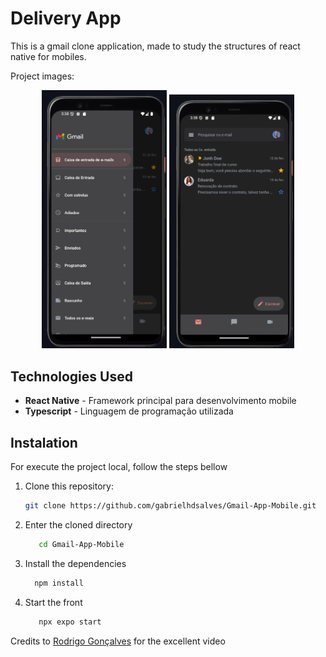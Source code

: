 # Delivery App

This is a gmail clone application, made to study the structures of react native for mobiles.


Project images: 
<div align="center">
   <img src="assets/Screenshot_1.png" width="200">
   <img src="assets/Screenshot_2.png" width="200">
</div>

## Technologies Used

- **React Native** - Framework principal para desenvolvimento mobile
- **Typescript** - Linguagem de programação utilizada


## Instalation

For execute the project local, follow the steps bellow

1. Clone this repository:
   ```bash
   git clone https://github.com/gabrielhdsalves/Gmail-App-Mobile.git
   ```
2. Enter the cloned directory
   ```bash
      cd Gmail-App-Mobile
   ```
3. Install the dependencies
   ```bash
     npm install
   ```
4. Start the front
   ```bash
      npx expo start
   ```

Credits to <a href="https://github.com/orodrigogo">Rodrigo Gonçalves</a> for the excellent video